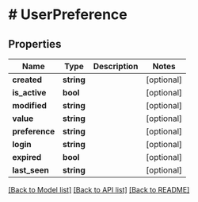 # # UserPreference

## Properties

Name | Type | Description | Notes
------------ | ------------- | ------------- | -------------
**created** | **string** |  | [optional]
**is_active** | **bool** |  | [optional]
**modified** | **string** |  | [optional]
**value** | **string** |  | [optional]
**preference** | **string** |  | [optional]
**login** | **string** |  | [optional]
**expired** | **bool** |  | [optional]
**last_seen** | **string** |  | [optional]

[[Back to Model list]](../../README.md#models) [[Back to API list]](../../README.md#endpoints) [[Back to README]](../../README.md)
